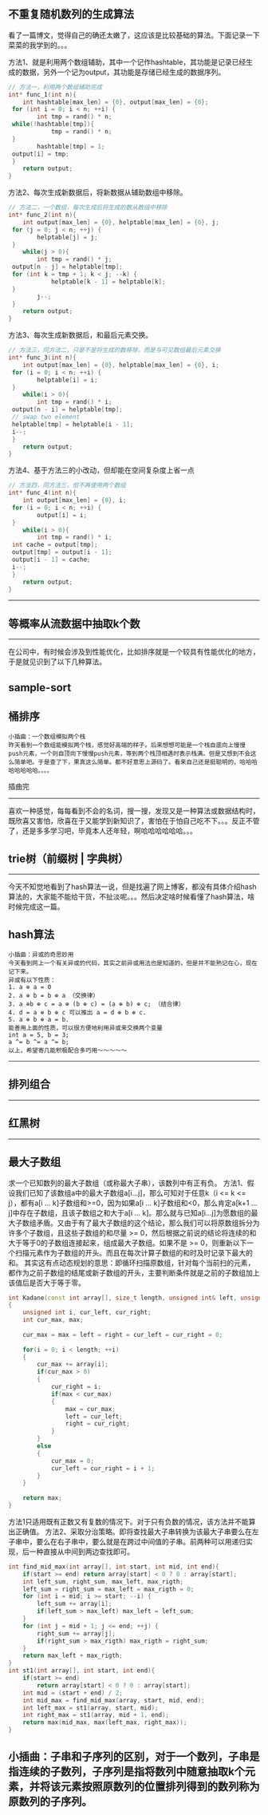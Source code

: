 ## 不重复随机数列的生成算法

看了一篇博文，觉得自己的确还太嫩了，这应该是比较基础的算法。下面记录一下菜菜的我学到的。。。

方法1、就是利用两个数组辅助，其中一个记作hashtable，其功能是记录已经生成的数据，另外一个记为output，其功能是存储已经生成的数据序列。
~~~ C++
// 方法一，利用两个数组辅助完成
int* func_1(int n){
    int hashtable[max_len] = {0}, output[max_len] = {0};
 for (int i = 0; i < n; ++i) {
        int tmp = rand() * n;
 while(!hashtable[tmp]){
            tmp = rand() * n;
 }
        hashtable[tmp] = 1;
 output[i] = tmp;
 }
    return output;
}
~~~
方法2、每次生成新数据后，将新数据从辅助数组中移除。
~~~ C++
// 方法二，一个数组，每次生成后将生成的数从数组中移除
int* func_2(int n){
    int output[max_len] = {0}, helptable[max_len] = {0}, j;
 for (j = 0; j < n; ++j) {
        helptable[j] = j;
 }
    while(j > 0){
        int tmp = rand() * j;
 output[n - j] = helptable[tmp];
 for (int k = tmp + 1; k < j; --k) {
            helptable[k - 1] = helptable[k];
 }
        j--;
 }
    return output;
}
~~~
方法3、每次生成新数据后，和最后元素交换。
~~~C++
// 方法三，同方法二，只是不是将生成的数移除，而是与可见数组最后元素交换
int* func_3(int n){
    int output[max_len] = {0}, helptable[max_len] = {0}, i;
 for (i = 0; i < n; ++i) {
        helptable[i] = i;
 }
    while(i > 0){
        int tmp = rand() * i;
 output[n - i] = helptable[tmp];
 // swap two element
 helptable[tmp] = helptable[i - 1];
 i--;
 }
    return output;
}
~~~
方法4、基于方法三的小改动，但却能在空间复杂度上省一点
~~~C++
// 方法四，同方法三，但不再使用两个数组
int* func_4(int n){
    int output[max_len] = {0}, i;
 for (i = 0; i < n; ++i) {
        output[i] = i;
 }
    while(i > 0){
        int tmp = rand() * i;
 int cache = output[tmp];
 output[tmp] = output[i - 1];
 output[i - 1] = cache;
 i--;
 }
    return output;
}
~~~
------

## 等概率从流数据中抽取k个数 

------

在公司中，有时候会涉及到性能优化，比如排序就是一个较具有性能优化的地方，于是就见识到了以下几种算法。

## sample-sort

## 桶排序

~~~
小插曲：一个数组模拟两个栈
昨天看到一个数组能模拟两个栈，感觉好高端的样子。后来想想可能是一个栈自底向上慢慢push元素，一个则自顶向下慢慢push元素，等到两个栈顶相遇时表示栈满。但是又想到不会这么简单吧。于是查了下，果真这么简单。都不好意思上源码了。看来自己还是挺聪明的，哈哈哈哈哈哈哈哈。。。。
~~~
插曲完

------

喜欢一种感觉，每每看到不会的名词，搜一搜，发现又是一种算法或数据结构时，既欣喜又害怕，欣喜在于又能学到新知识了，害怕在于怕自己吃不下。。。反正不管了，还是多多学习吧，毕竟本人还年轻，啊哈哈哈哈哈哈。。。

## trie树（前缀树 | 字典树）

------

今天不知觉地看到了hash算法一说，但是找遍了网上博客，都没有具体介绍hash算法的，大家能不能给干货，不扯淡呢。。。然后决定啥时候看懂了hash算法，啥时候完成这一篇。

## hash算法
~~~
小插曲：异或的奇思妙用
今天看到网上一个有关异或的代码，其实之前异或用法也是知道的，但是并不能熟记在心，现在记下来。
异或有以下性质：
1. a ⊕ a = 0
2. a ⊕ b = b ⊕ a （交换律）
3. a ⊕b ⊕ c = a ⊕ (b ⊕ c) = (a ⊕ b) ⊕ c; （结合律）
4. d = a ⊕ b ⊕ c 可以推出 a = d ⊕ b ⊕ c.
5. a ⊕ b ⊕ a = b.
能善用上面的性质，可以很方便地利用异或来交换两个变量
int a = 5, b = 3;
a ^= b ^= a ^= b;
以上，希望寄几能积极配合多巧用～～～～～
~~~
------
## 排列组合
------
## 红黑树
------
## 最大子数组
求一个已知数列的最大子数组（或称最大子串），该数列中有正有负。
方法1、假设我们已知了该数组a中的最大子数组a[i...j]，那么可知对于任意k（i <= k <= j），都有a[i ... k]子数组和>=0，因为如果a[i ... k]子数组和<0，那么肯定a[k+1 ... j]中存在子数组，且该子数组之和大于a[i ... k]。那么就与已知a[i...j]为愿数组的最大子数组矛盾。又由于有了最大子数组的这个结论，那么我们可以将原数组拆分为许多个子数组，且这些子数组的和尽量 >= 0，然后根据之前说的结论将连续的和大于等于0的子数组连接起来，组成最大子数组。如果不是 >= 0，则重新以下一个扫描元素作为子数组的开头。而且在每次计算子数组的和时及时记录下最大的和。
其实这有点动态规划的意思：即循环扫描原数组，针对每个当前扫的元素，都作为之前子数组的结尾或新子数组的开头，主要判断条件就是之前的子数组加上该值后是否大于等于零。
~~~ C++
int Kadane(const int array[], size_t length, unsigned int& left, unsigned int& right)
{
    unsigned int i, cur_left, cur_right;
    int cur_max, max;
    
    cur_max = max = left = right = cur_left = cur_right = 0;
    
    for(i = 0; i < length; ++i)
    {
        cur_max += array[i];
        if(cur_max > 0)
        {
            cur_right = i;
            if(max < cur_max)
            {
                max = cur_max;
                left = cur_left;
                right = cur_right;
            }
        }
        else
        {
            cur_max = 0;
            cur_left = cur_right = i + 1;
        }
    }
    
    return max;
}
~~~
方法1只适用既有正数又有复数的情况下。对于只有负数的情况，该方法并不能算出正确值。
方法2、采取分治策略。即将查找最大子串转换为该最大子串要么在左子串中，要么在右子串中，要么就是在跨过中间值的子串。前两种可以用递归实现，后一种直接从中间到两边查找即可。
~~~ C++
int find_mid_max(int array[], int start, int mid, int end){
    if(start >= end) return array[start] < 0 ? 0 : array[start];
    int left_sum, right_sum, max_left, max_rigth;
    left_sum = right_sum = max_left = max_rigth = 0;
    for (int i = mid; i >= start; --i) {
        left_sum += array[i];
        if(left_sum > max_left) max_left = left_sum;
    }
    for (int j = mid + 1; j <= end; ++j) {
        right_sum += array[j];
        if(right_sum > max_rigth) max_rigth = right_sum;
    }
    return max_left + max_rigth;
}
int st1(int array[], int start, int end){
    if(start >= end)
        return array[start] < 0 ? 0 : array[start];
    int mid = (start + end) / 2;
    int mid_max = find_mid_max(array, start, mid, end);
    int left_max = st1(array, start, mid);
    int right_max = st1(array, mid + 1, end);
    return max(mid_max, max(left_max, right_max));
}
~~~
小插曲：子串和子序列的区别，对于一个数列，子串是指连续的子数列，子序列是指将数列中随意抽取k个元素，并将该元素按照原数列的位置排列得到的数列称为原数列的子序列。
-------